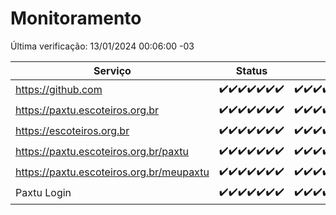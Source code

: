 # Monitoramento

Última verificação: 13/01/2024 00:06:00 -03

|Serviço|Status|Últimas 24h|
|---|---|---|
|https://github.com|<span title="2024-01-06: OK=24">✔️</span><span title="2024-01-07: OK=24">✔️</span><span title="2024-01-08: OK=24">✔️</span><span title="2024-01-09: OK=23">✔️</span><span title="2024-01-10: OK=24">✔️</span><span title="2024-01-11: OK=24">✔️</span><span title="2024-01-12: OK=3">✔️</span>|<span title="12/01/2024 00:07:00 -03 : 200">✔️</span><span title="12/01/2024 01:08:00 -03 : 200">✔️</span><span title="12/01/2024 02:06:00 -03 : 200">✔️</span><span title="12/01/2024 03:09:00 -03 : 200">✔️</span><span title="12/01/2024 04:06:00 -03 : 200">✔️</span><span title="12/01/2024 05:08:00 -03 : 200">✔️</span><span title="12/01/2024 06:06:00 -03 : 200">✔️</span><span title="12/01/2024 07:07:00 -03 : 200">✔️</span><span title="12/01/2024 08:04:00 -03 : 200">✔️</span><span title="12/01/2024 09:11:00 -03 : 200">✔️</span><span title="12/01/2024 10:09:00 -03 : 200">✔️</span><span title="12/01/2024 11:06:00 -03 : 200">✔️</span><span title="12/01/2024 12:03:00 -03 : 200">✔️</span><span title="12/01/2024 13:07:00 -03 : 200">✔️</span><span title="12/01/2024 14:04:00 -03 : 200">✔️</span><span title="12/01/2024 15:08:00 -03 : 200">✔️</span><span title="12/01/2024 16:03:00 -03 : 200">✔️</span><span title="12/01/2024 17:07:00 -03 : 200">✔️</span><span title="12/01/2024 18:03:00 -03 : 200">✔️</span><span title="12/01/2024 19:05:00 -03 : 200">✔️</span><span title="12/01/2024 20:03:00 -03 : 200">✔️</span><span title="12/01/2024 21:31:00 -03 : 200">✔️</span><span title="12/01/2024 22:45:00 -03 : 200">✔️</span><span title="12/01/2024 23:20:00 -03 : 200">✔️</span><span title="13/01/2024 00:06:00 -03 : 200">✔️</span>|
|https://paxtu.escoteiros.org.br|<span title="2024-01-06: OK=24">✔️</span><span title="2024-01-07: OK=24">✔️</span><span title="2024-01-08: OK=24">✔️</span><span title="2024-01-09: OK=23">✔️</span><span title="2024-01-10: OK=24">✔️</span><span title="2024-01-11: OK=24">✔️</span><span title="2024-01-12: OK=3">✔️</span>|<span title="12/01/2024 00:07:00 -03 : 200">✔️</span><span title="12/01/2024 01:08:00 -03 : 200">✔️</span><span title="12/01/2024 02:06:00 -03 : 200">✔️</span><span title="12/01/2024 03:09:00 -03 : 200">✔️</span><span title="12/01/2024 04:06:00 -03 : 200">✔️</span><span title="12/01/2024 05:08:00 -03 : 200">✔️</span><span title="12/01/2024 06:06:00 -03 : 200">✔️</span><span title="12/01/2024 07:07:00 -03 : 200">✔️</span><span title="12/01/2024 08:04:00 -03 : 200">✔️</span><span title="12/01/2024 09:11:00 -03 : 200">✔️</span><span title="12/01/2024 10:09:00 -03 : 200">✔️</span><span title="12/01/2024 11:06:00 -03 : 200">✔️</span><span title="12/01/2024 12:03:00 -03 : 200">✔️</span><span title="12/01/2024 13:07:00 -03 : 200">✔️</span><span title="12/01/2024 14:04:00 -03 : 200">✔️</span><span title="12/01/2024 15:08:00 -03 : 200">✔️</span><span title="12/01/2024 16:03:00 -03 : 200">✔️</span><span title="12/01/2024 17:07:00 -03 : 200">✔️</span><span title="12/01/2024 18:03:00 -03 : 200">✔️</span><span title="12/01/2024 19:05:00 -03 : 200">✔️</span><span title="12/01/2024 20:03:00 -03 : 200">✔️</span><span title="12/01/2024 21:31:00 -03 : 200">✔️</span><span title="12/01/2024 22:45:00 -03 : 200">✔️</span><span title="12/01/2024 23:20:00 -03 : 200">✔️</span><span title="13/01/2024 00:06:00 -03 : 200">✔️</span>|
|https://escoteiros.org.br|<span title="2024-01-06: OK=24">✔️</span><span title="2024-01-07: OK=24">✔️</span><span title="2024-01-08: OK=24">✔️</span><span title="2024-01-09: OK=23">✔️</span><span title="2024-01-10: OK=24">✔️</span><span title="2024-01-11: OK=24">✔️</span><span title="2024-01-12: OK=3">✔️</span>|<span title="12/01/2024 00:07:00 -03 : 200">✔️</span><span title="12/01/2024 01:08:00 -03 : 200">✔️</span><span title="12/01/2024 02:06:00 -03 : 200">✔️</span><span title="12/01/2024 03:09:00 -03 : 200">✔️</span><span title="12/01/2024 04:06:00 -03 : 200">✔️</span><span title="12/01/2024 05:08:00 -03 : 200">✔️</span><span title="12/01/2024 06:06:00 -03 : 200">✔️</span><span title="12/01/2024 07:07:00 -03 : 200">✔️</span><span title="12/01/2024 08:04:00 -03 : 200">✔️</span><span title="12/01/2024 09:11:00 -03 : 200">✔️</span><span title="12/01/2024 10:09:00 -03 : 200">✔️</span><span title="12/01/2024 11:06:00 -03 : 200">✔️</span><span title="12/01/2024 12:03:00 -03 : 200">✔️</span><span title="12/01/2024 13:07:00 -03 : 200">✔️</span><span title="12/01/2024 14:04:00 -03 : 200">✔️</span><span title="12/01/2024 15:08:00 -03 : 200">✔️</span><span title="12/01/2024 16:03:00 -03 : 200">✔️</span><span title="12/01/2024 17:07:00 -03 : 200">✔️</span><span title="12/01/2024 18:03:00 -03 : 200">✔️</span><span title="12/01/2024 19:05:00 -03 : 200">✔️</span><span title="12/01/2024 20:03:00 -03 : 200">✔️</span><span title="12/01/2024 21:31:00 -03 : 200">✔️</span><span title="12/01/2024 22:45:00 -03 : 200">✔️</span><span title="12/01/2024 23:20:00 -03 : 200">✔️</span><span title="13/01/2024 00:06:00 -03 : 200">✔️</span>|
|https://paxtu.escoteiros.org.br/paxtu|<span title="2024-01-06: OK=24">✔️</span><span title="2024-01-07: OK=24">✔️</span><span title="2024-01-08: OK=24">✔️</span><span title="2024-01-09: OK=23">✔️</span><span title="2024-01-10: OK=24">✔️</span><span title="2024-01-11: OK=24">✔️</span><span title="2024-01-12: OK=3">✔️</span>|<span title="12/01/2024 00:07:00 -03 : 200">✔️</span><span title="12/01/2024 01:08:00 -03 : 200">✔️</span><span title="12/01/2024 02:06:00 -03 : 200">✔️</span><span title="12/01/2024 03:09:00 -03 : 200">✔️</span><span title="12/01/2024 04:06:00 -03 : 200">✔️</span><span title="12/01/2024 05:08:00 -03 : 200">✔️</span><span title="12/01/2024 06:06:00 -03 : 200">✔️</span><span title="12/01/2024 07:07:00 -03 : 200">✔️</span><span title="12/01/2024 08:04:00 -03 : 200">✔️</span><span title="12/01/2024 09:11:00 -03 : 200">✔️</span><span title="12/01/2024 10:09:00 -03 : 200">✔️</span><span title="12/01/2024 11:06:00 -03 : 200">✔️</span><span title="12/01/2024 12:03:00 -03 : 200">✔️</span><span title="12/01/2024 13:07:00 -03 : 200">✔️</span><span title="12/01/2024 14:04:00 -03 : 200">✔️</span><span title="12/01/2024 15:08:00 -03 : 200">✔️</span><span title="12/01/2024 16:03:00 -03 : 200">✔️</span><span title="12/01/2024 17:07:00 -03 : 200">✔️</span><span title="12/01/2024 18:03:00 -03 : 200">✔️</span><span title="12/01/2024 19:05:00 -03 : 200">✔️</span><span title="12/01/2024 20:03:00 -03 : 200">✔️</span><span title="12/01/2024 21:31:00 -03 : 200">✔️</span><span title="12/01/2024 22:45:00 -03 : 200">✔️</span><span title="12/01/2024 23:20:00 -03 : 200">✔️</span><span title="13/01/2024 00:06:00 -03 : 200">✔️</span>|
|https://paxtu.escoteiros.org.br/meupaxtu|<span title="2024-01-06: OK=24">✔️</span><span title="2024-01-07: OK=24">✔️</span><span title="2024-01-08: OK=24">✔️</span><span title="2024-01-09: OK=23">✔️</span><span title="2024-01-10: OK=24">✔️</span><span title="2024-01-11: OK=24">✔️</span><span title="2024-01-12: OK=3">✔️</span>|<span title="12/01/2024 00:07:00 -03 : 200">✔️</span><span title="12/01/2024 01:08:00 -03 : 200">✔️</span><span title="12/01/2024 02:06:00 -03 : 200">✔️</span><span title="12/01/2024 03:09:00 -03 : 200">✔️</span><span title="12/01/2024 04:06:00 -03 : 200">✔️</span><span title="12/01/2024 05:08:00 -03 : 200">✔️</span><span title="12/01/2024 06:06:00 -03 : 200">✔️</span><span title="12/01/2024 07:07:00 -03 : 200">✔️</span><span title="12/01/2024 08:04:00 -03 : 200">✔️</span><span title="12/01/2024 09:11:00 -03 : 200">✔️</span><span title="12/01/2024 10:09:00 -03 : 200">✔️</span><span title="12/01/2024 11:06:00 -03 : 200">✔️</span><span title="12/01/2024 12:03:00 -03 : 200">✔️</span><span title="12/01/2024 13:07:00 -03 : 200">✔️</span><span title="12/01/2024 14:04:00 -03 : 200">✔️</span><span title="12/01/2024 15:08:00 -03 : 200">✔️</span><span title="12/01/2024 16:03:00 -03 : 200">✔️</span><span title="12/01/2024 17:07:00 -03 : 200">✔️</span><span title="12/01/2024 18:03:00 -03 : 200">✔️</span><span title="12/01/2024 19:05:00 -03 : 200">✔️</span><span title="12/01/2024 20:03:00 -03 : 200">✔️</span><span title="12/01/2024 21:31:00 -03 : 200">✔️</span><span title="12/01/2024 22:45:00 -03 : 200">✔️</span><span title="12/01/2024 23:20:00 -03 : 200">✔️</span><span title="13/01/2024 00:06:00 -03 : 200">✔️</span>|
|Paxtu Login|<span title="2024-01-06: OK=24">✔️</span><span title="2024-01-07: OK=24">✔️</span><span title="2024-01-08: OK=24">✔️</span><span title="2024-01-09: OK=23">✔️</span><span title="2024-01-10: OK=24">✔️</span><span title="2024-01-11: OK=24">✔️</span><span title="2024-01-12: OK=3">✔️</span>|<span title="12/01/2024 00:07:00 -03 : 200">✔️</span><span title="12/01/2024 01:08:00 -03 : 200">✔️</span><span title="12/01/2024 02:06:00 -03 : 200">✔️</span><span title="12/01/2024 03:09:00 -03 : 200">✔️</span><span title="12/01/2024 04:06:00 -03 : 200">✔️</span><span title="12/01/2024 05:08:00 -03 : 200">✔️</span><span title="12/01/2024 06:06:00 -03 : 200">✔️</span><span title="12/01/2024 07:07:00 -03 : 200">✔️</span><span title="12/01/2024 08:04:00 -03 : 200">✔️</span><span title="12/01/2024 09:11:00 -03 : 200">✔️</span><span title="12/01/2024 10:09:00 -03 : 200">✔️</span><span title="12/01/2024 11:06:00 -03 : 200">✔️</span><span title="12/01/2024 12:03:00 -03 : 200">✔️</span><span title="12/01/2024 13:07:00 -03 : 200">✔️</span><span title="12/01/2024 14:04:00 -03 : 200">✔️</span><span title="12/01/2024 15:08:00 -03 : 200">✔️</span><span title="12/01/2024 16:03:00 -03 : 200">✔️</span><span title="12/01/2024 17:07:00 -03 : 200">✔️</span><span title="12/01/2024 18:03:00 -03 : 200">✔️</span><span title="12/01/2024 19:05:00 -03 : 200">✔️</span><span title="12/01/2024 20:03:00 -03 : 200">✔️</span><span title="12/01/2024 21:31:00 -03 : 200">✔️</span><span title="12/01/2024 22:45:00 -03 : 200">✔️</span><span title="12/01/2024 23:20:00 -03 : 200">✔️</span><span title="13/01/2024 00:06:00 -03 : 200">✔️</span>|
